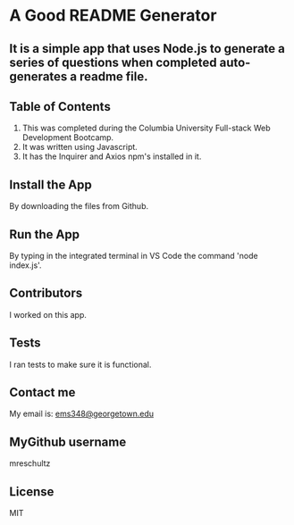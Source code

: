 # A Good README Generator

## It is a simple app that uses Node.js to generate a series of questions when completed auto-generates a readme file.

## Table of Contents

1.  This was completed during the Columbia University Full-stack Web Development Bootcamp.
2.  It was written using Javascript.
3.  It has the Inquirer and Axios npm's installed in it.

## Install the App

By downloading the files from Github.

## Run the App

By typing in the integrated terminal in VS Code the command 'node index.js'.

## Contributors

I worked on this app.

## Tests

I ran tests to make sure it is functional.

## Contact me

My email is: ems348@georgetown.edu

## MyGithub username

mreschultz

## License

MIT
